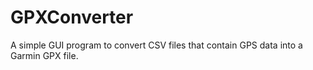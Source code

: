 # GPXConverter
A simple GUI program to convert CSV files that contain GPS data into a Garmin GPX file.
